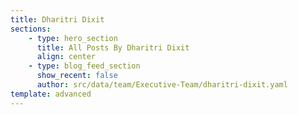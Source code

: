 ```yaml
---
title: Dharitri Dixit
sections:
    - type: hero_section
      title: All Posts By Dharitri Dixit
      align: center
    - type: blog_feed_section
      show_recent: false
      author: src/data/team/Executive-Team/dharitri-dixit.yaml
template: advanced
---
```

